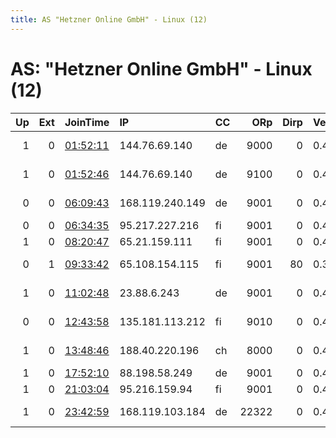 ```yaml
---
title: AS "Hetzner Online GmbH" - Linux (12)
---
```


# AS: "Hetzner Online GmbH" - Linux (12)

|   Up |   Ext | JoinTime                                                                                              | IP              | CC   |   ORp |   Dirp | Version   | Contact                         | Nickname       |   eFamMembers |
|-----:|------:|:------------------------------------------------------------------------------------------------------|:----------------|:-----|------:|-------:|:----------|:--------------------------------|:---------------|--------------:|
|    1 |     0 | [01:52:11](https://nusenu.github.io/OrNetStats/w/relay/A7348BE96DF5BD080A9BA6F87454706BFD75371A.html) | 144.76.69.140   | de   |  9000 |      0 | 0.4.6.8   | ContactInfo email:abuse         | StormyCloudInc |            15 |
|    1 |     0 | [01:52:46](https://nusenu.github.io/OrNetStats/w/relay/4E6515A5E941C1C5517FB2952972BEB458640BCF.html) | 144.76.69.140   | de   |  9100 |      0 | 0.4.6.8   | ContactInfo email:abuse         | StormyCloudInc |            15 |
|    0 |     0 | [06:09:43](https://nusenu.github.io/OrNetStats/w/relay/2C931903BFE3111E1896726E36EBAC85502B38F1.html) | 168.119.240.149 | de   |  9001 |      0 | 0.4.6.7   | Random Person &lt;nobody AT     | lancelot       |             1 |
|    0 |     0 | [06:34:35](https://nusenu.github.io/OrNetStats/w/relay/A1D0494F150DC5E9A645AB248D8E3C52B1783F5B.html) | 95.217.227.216  | fi   |  9001 |      0 | 0.4.2.7   | None                            | Unnamed        |             1 |
|    1 |     0 | [08:20:47](https://nusenu.github.io/OrNetStats/w/relay/86BC693B56AACFF331389BCCC15A6769C13C1090.html) | 65.21.159.111   | fi   |  9001 |      0 | 0.4.5.11  | None                            | dloxolb        |             1 |
|    0 |     1 | [09:33:42](https://nusenu.github.io/OrNetStats/w/relay/7D6C9430B78FFC36C73A650BF8C81387C504C779.html) | 65.108.154.115  | fi   |  9001 |     80 | 0.3.5.16  | Dark Nigga nigga@1488.me        | niggainthedark |             1 |
|    1 |     0 | [11:02:48](https://nusenu.github.io/OrNetStats/w/relay/19E685EE86A504DDDBDF8DF2378A10B9B46CC423.html) | 23.88.6.243     | de   |  9001 |      0 | 0.4.6.8   | Julius &lt;me@jnoack.de&gt;     | WoweRelay      |             1 |
|    0 |     0 | [12:43:58](https://nusenu.github.io/OrNetStats/w/relay/6E5F3960227D4B8023AF258E99DA50A73184FCD1.html) | 135.181.113.212 | fi   |  9010 |      0 | 0.4.6.8   | notreally at gmail dot co       | braindeadcore  |             1 |
|    1 |     0 | [13:48:46](https://nusenu.github.io/OrNetStats/w/relay/A28F0CEE4A5A9EA75A3A81192FADB61A74875727.html) | 188.40.220.196  | ch   |  8000 |      0 | 0.4.6.8   | &lt;torrelay@iot-schweiz.ch&gt; | IOT            |             1 |
|    1 |     0 | [17:52:10](https://nusenu.github.io/OrNetStats/w/relay/2FD39359C526A4975CEF036D89B50A4808BAAD4E.html) | 88.198.58.249   | de   |  9001 |      0 | 0.4.6.8   | mcclay@online.de                | McClay         |             1 |
|    1 |     0 | [21:03:04](https://nusenu.github.io/OrNetStats/w/relay/E119AC2D5C89D632FF06249707DBC70F3F87700E.html) | 95.216.159.94   | fi   |  9001 |      0 | 0.4.6.8   | None                            | KryptoKiste    |             1 |
|    1 |     0 | [23:42:59](https://nusenu.github.io/OrNetStats/w/relay/F48D12EACF571EBB20E9FA7473BA0BDEE591C89A.html) | 168.119.103.184 | de   | 22322 |      0 | 0.4.6.8   | codl &lt;codl@codl.fr&gt;       | lighthouse     |             1 |
